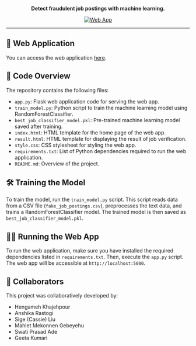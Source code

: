 <p align="center">
  <b>Detect fraudulent job postings with machine learning.</b>
</p>

<p align="center">
  <a href="#">
    <img src="https://img.shields.io/badge/Web%20App-Visit%20Now-blue" alt="Web App">
  </a>
</p>

---

## 🚀 Web Application

You can access the web application [here](...).

## 📁 Code Overview

The repository contains the following files:

- `app.py`: Flask web application code for serving the web app.
- `train_model.py`: Python script to train the machine learning model using RandomForestClassifier.
- `best_job_classifier_model.pkl`: Pre-trained machine learning model saved after training.
- `index.html`: HTML template for the home page of the web app.
- `result.html`: HTML template for displaying the result of job verification.
- `style.css`: CSS stylesheet for styling the web app.
- `requirements.txt`: List of Python dependencies required to run the web application.
- `README.md`: Overview of the project.

## 🛠️ Training the Model

To train the model, run the `train_model.py` script. This script reads data from a CSV file (`fake_job_postings.csv`), preprocesses the text data, and trains a RandomForestClassifier model. The trained model is then saved as `best_job_classifier_model.pkl`.

## 🏃‍♀️ Running the Web App

To run the web application, make sure you have installed the required dependencies listed in `requirements.txt`. Then, execute the `app.py` script. The web app will be accessible at `http://localhost:5000`.

## 📄 Collaborators

This project was collaboratively developed by:

- Hengameh Khajehpour
- Anshika Rastogi
- Sige (Cassie) Liu
- Mahlet Mekonnen Gebeyehu
- Swati Prasad Ade
- Geeta Kumari
